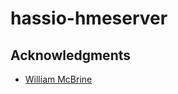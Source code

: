 [wmcbrine]:https://github.com/wmcbrine


# hassio-hmeserver











## Acknowledgments
* [William McBrine][wmcbrine] 